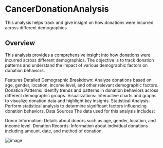 # CancerDonationAnalysis
This analysis helps track and give insight on how donations were incurred across different demographics

## Overview
This analysis provides a comprehensive insight into how donations were incurred across different demographics. The objective is to track donation patterns and understand the impact of various demographic factors on donation behaviors.

Features
Detailed Demographic Breakdown: Analyze donations based on age, gender, location, income level, and other relevant demographic factors.
Donation Patterns: Identify trends and patterns in donation behaviors across different demographic groups.
Visualizations: Interactive charts and graphs to visualize donation data and highlight key insights.
Statistical Analysis: Perform statistical analysis to determine significant factors influencing donation behaviors.
Data Sources
The data used for this analysis includes:

Donor Information: Details about donors such as age, gender, location, and income level.
Donation Records: Information about individual donations including amount, date, and method of donation.


![image](https://github.com/AnointingStephen/CancerDonationAnalysis/assets/171344795/1ebdb7be-1141-4376-9fc1-caffe2750bda)
